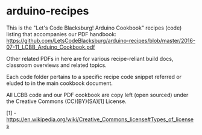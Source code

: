 # arduino-recipes

This is the "Let's Code Blacksburg! Arduino Cookbook" recipes (code) listing that accompanies
our PDF handbook:
https://github.com/LetsCodeBlacksburg/arduino-recipes/blob/master/2016-07-11_LCBB_Arduino_Cookbook.pdf

Other related PDFs in here are for various recipe-reliant build docs, classroom overviews and related topics.

Each code folder pertains to a specific recipe code snippet referred or eluded to in the main cookbook document.

All LCBB code and our PDF cookbook are copy left (open sourced) under the Creative Commons (CC)(BY)(SA)[1] License.

[1] - https://en.wikipedia.org/wiki/Creative_Commons_license#Types_of_licenses

